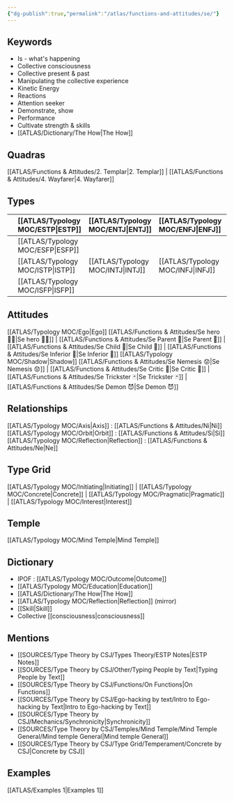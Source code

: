 ```yaml
---
{"dg-publish":true,"permalink":"/atlas/functions-and-attitudes/se/"}
---
```



## Keywords 
- Is - what's happening
- Collective consciousness
- Collective present & past
- Manipulating the collective experience 
- Kinetic Energy 
- Reactions
- Attention seeker
- Demonstrate, show
- Performance
- Cultivate strength & skills
- [[ATLAS/Dictionary/The How\|The How]]

## Quadras
[[ATLAS/Functions & Attitudes/2. Templar\|2. Templar]] | [[ATLAS/Functions & Attitudes/4. Wayfarer\|4. Wayfarer]] 

## Types 

|        |  [[ATLAS/Typology MOC/ESTP\|ESTP]]  |  [[ATLAS/Typology MOC/ENTJ\|ENTJ]]      | [[ATLAS/Typology MOC/ENFJ\|ENFJ]]&nbsp; |
|:---------------|:-----------|:---------------|:---------------|
|        | [[ATLAS/Typology MOC/ESFP\|ESFP]]   |            |            |
|        |  [[ATLAS/Typology MOC/ISTP\|ISTP]]  |  [[ATLAS/Typology MOC/INTJ\|INTJ]]      | [[ATLAS/Typology MOC/INFJ\|INFJ]]       |
|        |  [[ATLAS/Typology MOC/ISFP\|ISFP]]  |            |            |  

## Attitudes
[[ATLAS/Typology MOC/Ego\|Ego]]
[[ATLAS/Functions & Attitudes/Se hero 🦸‍♂️\|Se hero 🦸‍♂️]] | [[ATLAS/Functions & Attitudes/Se Parent 🤰\|Se Parent 🤰]] | [[ATLAS/Functions & Attitudes/Se Child 🧒\|Se Child 🧒]] | [[ATLAS/Functions & Attitudes/Se Inferior 👶\|Se Inferior 👶]]
[[ATLAS/Typology MOC/Shadow\|Shadow]] 
[[ATLAS/Functions & Attitudes/Se Nemesis 😟\|Se Nemesis 😟]] | [[ATLAS/Functions & Attitudes/Se Critic 👵\|Se Critic 👵]] | [[ATLAS/Functions & Attitudes/Se Trickster 🃏\|Se Trickster 🃏]] | [[ATLAS/Functions & Attitudes/Se Demon 😈\|Se Demon 😈]]

## Relationships 
[[ATLAS/Typology MOC/Axis\|Axis]] : [[ATLAS/Functions & Attitudes/Ni\|Ni]]
[[ATLAS/Typology MOC/Orbit\|Orbit]] : [[ATLAS/Functions & Attitudes/Si\|Si]]
[[ATLAS/Typology MOC/Reflection\|Reflection]] : [[ATLAS/Functions & Attitudes/Ne\|Ne]] 

## Type Grid 
[[ATLAS/Typology MOC/Initiating\|Initiating]] | [[ATLAS/Typology MOC/Concrete\|Concrete]] | [[ATLAS/Typology MOC/Pragmatic\|Pragmatic]] | [[ATLAS/Typology MOC/Interest\|Interest]] 

## Temple 
 [[ATLAS/Typology MOC/Mind Temple\|Mind Temple]] 

## Dictionary
- IPOF : [[ATLAS/Typology MOC/Outcome\|Outcome]]
- [[ATLAS/Typology MOC/Education\|Education]]
- [[ATLAS/Dictionary/The How\|The How]]
- [[ATLAS/Typology MOC/Reflection\|Reflection]] (mirror)
- [[Skill\|Skill]]
- Collective [[consciousness\|consciousness]]

## Mentions 
- [[SOURCES/Type Theory by CSJ/Types Theory/ESTP Notes\|ESTP Notes]]
- [[SOURCES/Type Theory by CSJ/Other/Typing People by Text\|Typing People by Text]]
- [[SOURCES/Type Theory by CSJ/Functions/On Functions\|On Functions]]
- [[SOURCES/Type Theory by CSJ/Ego-hacking by text/Intro to Ego-hacking by Text\|Intro to Ego-hacking by Text]]
- [[SOURCES/Type Theory by CSJ/Mechanics/Synchronicity\|Synchronicity]]
- [[SOURCES/Type Theory by CSJ/Temples/Mind Temple/Mind Temple General/Mind temple General\|Mind temple General]]
- [[SOURCES/Type Theory by CSJ/Type Grid/Temperament/Concrete by CSJ\|Concrete by CSJ]]

## Examples 
[[ATLAS/Examples 1\|Examples 1]] 
